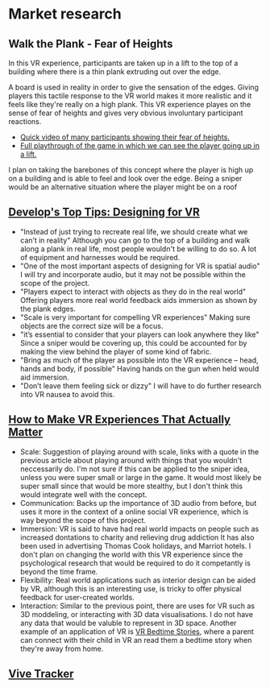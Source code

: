 # Market research

## Walk the Plank - Fear of Heights
In this VR experience, participants are taken up in a lift to the top of a building where there is a thin plank extruding out over the edge.
<p>A board is used in reality in order to give the sensation of the edges.
Giving players this tactile response to the VR world makes it more realistic and it feels like they're really on a high plank.
This VR experience playes on the sense of fear of heights and gives very obvious involuntary participant reactions.</p>
<ul>
<li><a href = "https://www.youtube.com/watch?v=zhljsCx6Yiw">Quick video of many participants showing their fear of heights.</a></li>
<li><a href = "https://www.youtube.com/watch?v=zyNsoL-6JwI">Full playthrough of the game in which we can see the player going up in a lift.</a></li>
</ul>
<p>I plan on taking the barebones of this concept where the player is high up on a building and is able to feel and look over the edge. Being a sniper would be an alternative situation where the player might be on a roof</p>

## <a href = "http://www.develop-online.net/tutorials/develop-s-top-tips-designing-for-vr/0216407"> Develop's Top Tips: Designing for VR</a>
* "Instead of just trying to recreate real life, we should create what we can’t in reality"
Although you can go to the top of a building and walk along a plank in real life, most people wouldn't be willing to do so. A lot of equipment and harnesses would be required.
* "One of the most important aspects of designing for VR is spatial audio"
I will try and incorporate audio, but it may not be possible within the scope of the project.
* "Players expect to interact with objects as they do in the real world"
Offering players more real world feedback aids immersion as shown by the plank edges.
* "Scale is very important for compelling VR experiences"
Making sure objects are the correct size will be a focus.
* "it’s essential to consider that your players can look anywhere they like"
Since a sniper would be covering up, this could be accounted for by making the view behind the player of some kind of fabric.
* "Bring as much of the player as possible into the VR experience  – head, hands and body, if possible"
Having hands on the gun when held would aid immersion.
* "Don’t leave them feeling sick or dizzy"
I will have to do further research into VR nausea to avoid this.

## <a href = "https://singularityhub.com/2017/05/18/how-to-make-vr-experiences-that-actually-matter/">How to Make VR Experiences That Actually Matter</a>
* Scale: Suggestion of playing around with scale, links with a quote in the previous article about playing around with things that you wouldn't neccessarily do. I'm not sure if this can be applied to the sniper idea, unless you were super small or large in the game. It would most likely be super small since that would be more stealthy, but I don't think this would integrate well with the concept.
* Communication: Backs up the importance of 3D audio from before, but uses it more in the context of a online social VR experience, which is way beyond the scope of this project.
* Immersion: VR is said to have had real world impacts on people such as increased dontations to charity and relieving drug addiction It has also been used in advertising Thomas Cook holidays, and Marriot hotels. I don't plan on changing the world with this VR experience since the psychological research that would be required to do it competantly is beyond the time frame.
* Flexibility: Real world applications such as interior design can be aided by VR, although this is an interesting use, is tricky to offer physical feedback for user-created worlds.
* Interaction: Similar to the previous point, there are uses for VR such as 3D moddeling, or interacting with 3D data visualisations. I do not have any data that would be valuble to represent in 3D space. Another example of an application of VR is <a href = "https://www.unit9.com/project/samsung-bedtime-vr-stories/">VR Bedtime Stories</a>, where a parent can connect with their child in VR an read them a bedtime story when they're away from home.

## <a href = "https://www.vive.com/uk/vive-tracker/">Vive Tracker</a>
